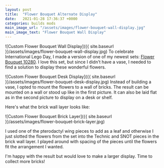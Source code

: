 ```yaml
---
layout: post
title:  "Flower Bouquet Alternate Display"
date:   2021-01-28 17:36:37 +0000
categories: builds mods
main_image_url: "/assets/images/flower-bouquet-wall-display.jpg"
main_image_text: "Flower Bouquet Wall Display"
---
```

![Custom Flower Bouquet Wall Display]({{ site.baseurl }}/assets/images/flower-bouquet-wall-display.jpg)
To celebrate International Lego Day, I made a version of one of my newest sets: [Flower Bouquet 10280](https://www.lego.com/en-ca/product/flower-bouquet-10280). I love this set, but since I didn't have a vase, I needed to find a solution to display these wonderful flowers.

![Custom Flower Bouquet Desk Display]({{ site.baseurl }}/assets/images/flower-bouquet-desk-display.jpg)
Instead of building a vase, I opted to mount the flowers to a wall of bricks. The result can be mounted on a wall or stood up like in the first picture. It can also be laid flat as in the second picture to display on a desk or shelf.

Here's what the brick wall layer looks like:

![Custom Flower Bouquet Brick Layer]({{ site.baseurl }}/assets/images/flower-bouquet-brick-layer.jpg)

I used one of the pterodactyl wing pieces to add as a leaf and otherwise I just slotted the flowers from the set into the Technic and SNOT pieces in the brick wall layer. I played around with spacing of the pieces until the flowers fit the arrangement I wanted. 

I'm happy with the result but would love to make a larger display. Time to collect more bricks!